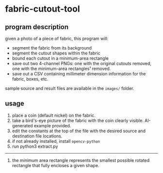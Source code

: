 # fabric-cutout-tool

## program description
given a photo of a piece of fabric, this program will:
* segment the fabric from its background
* segment the cutout shapes within the fabric
* bound each cutout in a minimum-area rectangle
* save out two 4-channel PNGs: one with the original cutouts removed, one with the minimum-area rectangles¹ removed.
* save out a CSV containing millimeter dimension information for the fabric, boxes, etc.

sample source and result files are available in the `images/` folder.

## usage
1. place a coin (default nickel) on the fabric.
2. take a bird's-eye picture of the fabric with the coin clearly visible. AI-generated example provided.
3. edit the constants at the top of the file with the desired source and destination file locations.
4. if not already installed, install `opencv-python`
5. run python3 extract.py

------
1. the minimum area rectangle represents the smallest possible rotated rectangle that fully encloses a given shape.
